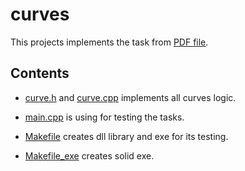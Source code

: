 # curves

This projects implements the task from [PDF file](https://github.com/Allekseyy/curves/blob/main/CADEX%20C%2B%2B%20assignment%20v4%20for%20probationers%20(2).pdf).

## Contents
- [curve.h](https://github.com/Allekseyy/curves/blob/main/src/curve.h) and [curve.cpp](https://github.com/Allekseyy/curves/blob/main/src/curve.cpp) implements all curves logic.

- [main.cpp](https://github.com/Allekseyy/curves/blob/main/src/main.cpp) is using for testing the tasks.

- [Makefile](https://github.com/Allekseyy/curves/blob/main/Makefile) creates dll library and exe for its testing. 

- [Makefile_exe](https://github.com/Allekseyy/curves/blob/main/Makefile_exe) creates solid exe.
